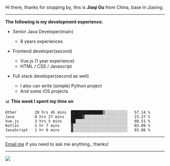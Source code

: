 Hi there, thanks for stopping by, this is **Jiaqi Gu** from China, base in Jiaxing.

---

**The following is my development experience.**

- Senior Java Developer(main)
  - 8 years experiences

- Frontend developer(second)
  - Vue.js (1 year experience)
  - HTML / CSS / Javascript
  
- Full stack developer(second as well)
  - I also can write (simple) Python project
  - And some iOS projects

📊 **This week I spent my time on**
<!--START_SECTION:waka-->
```text
Other        20 hrs 45 mins  ██████████████▒░░░░░░░░░░   57.14 % 
Java         8 hrs 27 mins   █████▓░░░░░░░░░░░░░░░░░░░   23.27 % 
Vue.js       3 hrs 5 mins    ██░░░░░░░░░░░░░░░░░░░░░░░   08.51 % 
Kotlin       1 hr 7 mins     ▓░░░░░░░░░░░░░░░░░░░░░░░░   03.09 % 
JavaScript   1 hr 6 mins     ▓░░░░░░░░░░░░░░░░░░░░░░░░   03.06 % 
```
<!--END_SECTION:waka-->

---

[Email me](mailto:droidqw@gmail.com?subject=Hiring_from_GitHub) if you need to ask me anything., thanks!

---

![]( https://visitor-badge.glitch.me/badge?page_id=githubgujiaqi)
